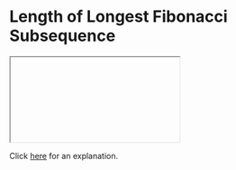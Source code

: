 # Length of Longest Fibonacci Subsequence 

<iframe></iframe>

Click [here](Explanation.md) for an explanation.

